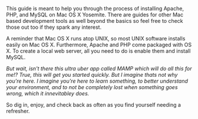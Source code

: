 This guide is meant to help you through the process of installing Apache, PHP, and MySQL on Mac OS X Yosemite.  There are guides for other Mac based development tools as well beyond the basics so feel free to check those out too if they spark any interest.  

A reminder that Mac OS X runs atop UNIX, so most UNIX software installs easily on Mac OS X. Furthermore, Apache and PHP come packaged with OS X. To create a local web server, all you need to do is enable them and install MySQL.  

*But wait, isn't there this ultra uber app called MAMP which will do all this for me!? True, this will get you started quickly. But I imagine thats not why you're here. I imagine you're here to learn something, to better understand your environment, and to not be completely lost when something goes wrong, which it innevitabley does.*  

So dig in, enjoy, and check back as often as you find yourself needing a refresher.